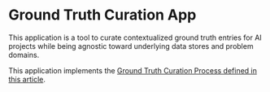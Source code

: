 # Ground Truth Curation App

This application is a tool to curate contextualized ground truth entries for AI projects while being agnostic toward underlying data stores and problem domains.

This application implements the [Ground Truth Curation Process defined in this article](./docs/GroundTruthCurationProcess.md).
